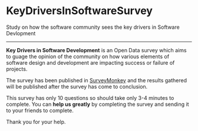 # KeyDriversInSoftwareSurvey
Study on how the software community sees the key drivers in Software Devlopment

----------

**Key Drivers in Software Development** is an Open Data survey which aims to guage the opinion of the community on how various elements of software design and development are impacting success or failure of projects.

The survey has been published in [SurveyMonkey](https://www.surveymonkey.co.uk/r/XWYWXXG) and the results gathered will be published after the survey has come to conclusion.

This survey has only 10 questions so should take only 3-4 minutes to complete. You can **help us greatly** by completing the survey and sending it to your friends to complete.

Thank you for your help.

